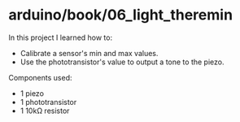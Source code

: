 # arduino/book/06_light_theremin

In this project I learned how to:
- Calibrate a sensor's min and max values.
- Use the phototransistor's value to output a tone to the piezo.

Components used:
- 1 piezo
- 1 phototransistor
- 1 10kΩ resistor
